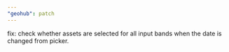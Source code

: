 ```yaml
---
"geohub": patch
---
```


fix: check whether assets are selected for all input bands when the date is changed from picker.
